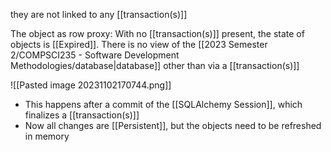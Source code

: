they are not linked to any [[transaction(s)]]

The object as row proxy:
	With no [[transaction(s)]] present, the state of objects is [[Expired]]. There is no view of the [[2023 Semester 2/COMPSCI235 - Software Development Methodologies/database|database]] other than via a [[transaction(s)]]

![[Pasted image 20231102170744.png]]
- This happens after a commit of the [[SQLAlchemy Session]], which finalizes a [[transaction(s)]]
- Now all changes are [[Persistent]], but the objects need to be refreshed in memory